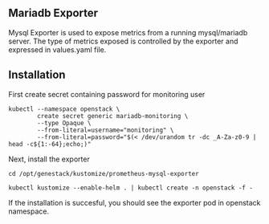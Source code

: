 ## Mariadb Exporter

Mysql Exporter is used to expose metrics from a running mysql/mariadb server. The type of metrics exposed is controlled
by the exporter and expressed in values.yaml file.

## Installation

First create secret containing password for monitoring user
```
kubectl --namespace openstack \
        create secret generic mariadb-monitoring \
        --type Opaque \
        --from-literal=username="monitoring" \
        --from-literal=password="$(< /dev/urandom tr -dc _A-Za-z0-9 | head -c${1:-64};echo;)"
```

Next, install the exporter

```
cd /opt/genestack/kustomize/prometheus-mysql-exporter

kubectl kustomize --enable-helm . | kubectl create -n openstack -f -
```

If the installation is succesful, you should see the exporter pod in openstack namespace.
